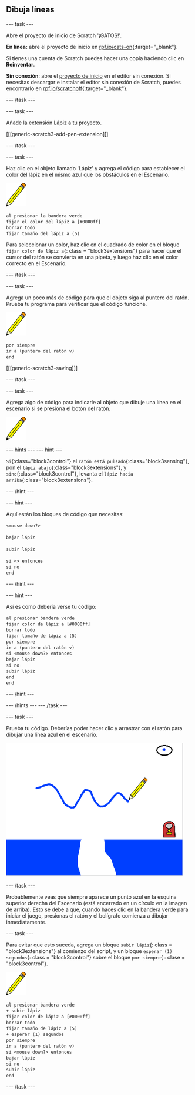 ## Dibuja líneas

\--- task \---

Abre el proyecto de inicio de Scratch '¡GATOS!'.

**En línea:** abre el proyecto de inicio en [rpf.io/cats-on](http://rpf.io/cats-on){:target="_blank"}.

Si tienes una cuenta de Scratch puedes hacer una copia haciendo clic en **Reinventar**.

**Sin conexión**: abre el [proyecto de inicio](http://rpf.io/p/en/cats-go) en el editor sin conexión. Si necesitas descargar e instalar el editor sin conexión de Scratch, puedes encontrarlo en [rpf.io/scratchoff](http://rpf.io/scratchoff){:target="_blank"}.

\--- /task \---

\--- task \---

Añade la extensión Lápiz a tu proyecto.

[[[generic-scratch3-add-pen-extension]]]

\--- /task \---

\--- task \---

Haz clic en el objeto llamado 'Lápiz' y agrega el código para establecer el color del lápiz en el mismo azul que los obstáculos en el Escenario.

![Objeto lápiz](images/pen-sprite.png)

```blocks3
al presionar la bandera verde
fijar el color del lápiz a [#0000ff]
borrar todo
fijar tamaño del lápiz a (5)
```

Para seleccionar un color, haz clic en el cuadrado de color en el bloque `fijar color de lápiz a`{: class = "block3extensions"} para hacer que el cursor del ratón se convierta en una pipeta, y luego haz clic en el color correcto en el Escenario.

\--- /task \---

\--- task \---

Agrega un poco más de código para que el objeto siga al puntero del ratón. Prueba tu programa para verificar que el código funcione.

![Objeto lápiz](images/pen-sprite.png)

```blocks3
por siempre 
ir a (puntero del ratón v)
end
```

[[[generic-scratch3-saving]]]

\--- /task \---

\--- task \---

Agrega algo de código para indicarle al objeto que dibuje una línea en el escenario si se presiona el botón del ratón.

![Objeto lápiz](images/pen-sprite.png)

\--- hints \--- \--- hint \---

`Si`{:class="block3control"} el `ratón está pulsado`{:class="block3sensing"}, pon el `lápiz abajo`{:class="block3extensions"}, y `sino`{:class="block3control"}, levanta el `lápiz hacia arriba`{:class="block3extensions"}.

\--- /hint \---

\--- hint \---

Aquí están los bloques de código que necesitas:

```blocks3
<mouse down?>

bajar lápiz

subir lápiz

si <> entonces
si no
end
```

\--- /hint \---

\--- hint \---

Así es como debería verse tu código:

```blocks3
al presionar bandera verde
fijar color de lápiz a [#0000ff]
borrar todo
fijar tamaño de lápiz a (5)
por siempre 
ir a (puntero del ratón v)
si <mouse down?> entonces 
bajar lápiz
si no 
subir lápiz
end
end
```

\--- /hint \---

\--- /hints \--- \--- /task \---

\--- task \---

Prueba tu código. Deberías poder hacer clic y arrastrar con el ratón para dibujar una línea azul en el escenario.

![Dibuja una línea](images/draw-a-line.png)

\--- /task \---

Probablemente veas que siempre aparece un punto azul en la esquina superior derecha del Escenario (está encerrado en un círculo en la imagen de arriba). Esto se debe a que, cuando haces clic en la bandera verde para iniciar el juego, presionas el ratón y el bolígrafo comienza a dibujar inmediatamente.

\--- task \---

Para evitar que esto suceda, agrega un bloque `subir lápiz`{: class = "block3extensions"} al comienzo del script, y un bloque `esperar (1) segundos`{: class = "block3control"} sobre el bloque `por siempre`{ : clase = "block3control"}.

![Objeto lápiz](images/pen-sprite.png)

```blocks3
al presionar bandera verde
+ subir lápiz
fijar color de lápiz a [#0000ff]
borrar todo
fijar tamaño de lápiz a (5)
+ esperar (1) segundos
por siempre 
ir a (puntero del ratón v)
si <mouse down?> entonces 
bajar lápiz
si no 
subir lápiz
end
```

\--- /task \---
